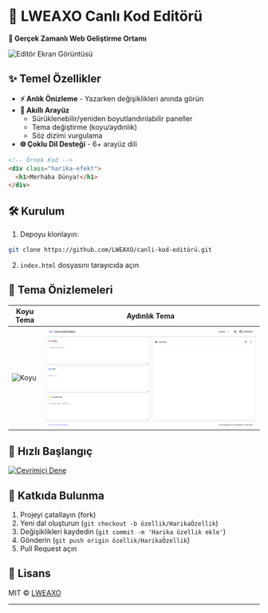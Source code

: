 # 🌟 LWEAXO Canlı Kod Editörü

**🚀 Gerçek Zamanlı Web Geliştirme Ortamı**

![Editör Ekran Görüntüsü](./img/karanlık.png)

## ✨ Temel Özellikler

- **⚡ Anlık Önizleme** - Yazarken değişiklikleri anında görün
- **🎨 Akıllı Arayüz**
  - Sürüklenebilir/yeniden boyutlandırılabilir paneller
  - Tema değiştirme (koyu/aydınlık)
  - Söz dizimi vurgulama
- **🌐 Çoklu Dil Desteği** - 6+ arayüz dili

```html
<!-- Örnek Kod -->
<div class="harika-efekt">
  <h1>Merhaba Dünya!</h1>
</div>
```

## 🛠️ Kurulum

1. Depoyu klonlayın:
```bash
git clone https://github.com/LWEAXO/canli-kod-editörü.git
```
2. `index.html` dosyasını tarayıcıda açın

## 🎨 Tema Önizlemeleri

| Koyu Tema | Aydınlık Tema |
|-----------|--------------|
| ![Koyu](./img/karanlık.png) | ![Aydınlık](./img/aydınlık.png) |

## 🚀 Hızlı Başlangıç

[![Çevrimiçi Dene](https://img.shields.io/badge/-Çevrimiçi%20Dene-blue?style=for-the-badge&logo=google-chrome)](https://live-code-editor-lweaxo.vercel.app/)


## 🤝 Katkıda Bulunma

1. Projeyi çatallayın (fork)
2. Yeni dal oluşturun (`git checkout -b özellik/HarikaÖzellik`)
3. Değişiklikleri kaydedin (`git commit -m 'Harika özellik ekle'`)
4. Gönderin (`git push origin özellik/HarikaÖzellik`)
5. Pull Request açın

## 📜 Lisans

MIT © [LWEAXO](https://github.com/LWEAXO)


---
